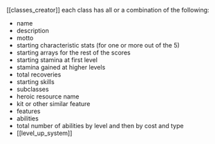 [[classes_creator]]
each class has all or a combination of the following:

- name
- description
- motto
- starting characteristic stats (for one or more out of the 5)
- starting arrays for the rest of the scores
- starting stamina at first level
- stamina gained at higher levels
- total recoveries
- starting skills
- subclasses
- heroic resource name
- kit or other similar feature
- features
- abilities
- total number of abilities by level and then by cost and type
- [[level_up_system]] 